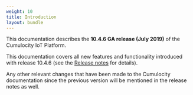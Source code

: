 ```yaml
---
weight: 10
title: Introduction
layout: bundle
---
```


This documentation describes the **10.4.6 GA release (July 2019)** of the Cumulocity IoT Platform.

This documentation covers all new features and functionality introduced with release 10.4.6 (see the [Release notes](/release-notes#10.4.6) for details). 

Any other relevant changes that have been made to the Cumulocity documentation since the previous version will be mentioned in the release notes as well.  
